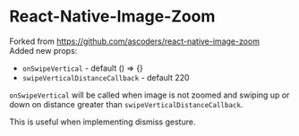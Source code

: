 # React-Native-Image-Zoom

Forked from https://github.com/ascoders/react-native-image-zoom  
Added new props:

* `onSwipeVertical` - default () => {}  
* `swipeVerticalDistanceCallback` - default 220

`onSwipeVertical` will be called when image is not zoomed and swiping up or down on distance greater than `swipeVerticalDistanceCallback`.  

This is useful when implementing dismiss gesture.